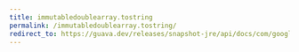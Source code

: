 ```yaml
---
title: immutabledoublearray.tostring
permalink: /immutabledoublearray.tostring/
redirect_to: https://guava.dev/releases/snapshot-jre/api/docs/com/google/common/primitives/ImmutableDoubleArray.html#toString--
---
```

